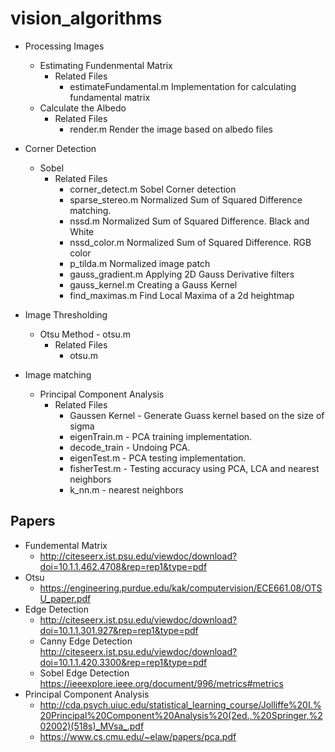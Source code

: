# vision_algorithms

- Processing Images
  * Estimating Fundenmental Matrix
    + Related Files 
      - estimateFundamental.m  Implementation for calculating fundamental matrix
  * Calculate the Albedo
    + Related Files 
      - render.m  Render the image based on albedo files

- Corner Detection 
  * Sobel 
    + Related Files
       - corner_detect.m  Sobel Corner detection
       - sparse_stereo.m  Normalized Sum of Squared Difference matching.
       - nssd.m Normalized  Sum of Squared Difference. Black and White
       - nssd_color.m  Normalized Sum of Squared Difference. RGB color
       - p_tilda.m  Normalized image patch
       - gauss_gradient.m  Applying 2D Gauss Derivative filters 
       - gauss_kernel.m  Creating a Gauss Kernel
       - find_maximas.m  Find Local Maxima of a 2d heightmap

- Image Thresholding
  * Otsu Method - otsu.m
    + Related Files
      - otsu.m

- Image matching
  * Principal Component Analysis
    + Related Files
      - Gaussen Kernel  -  Generate Guass kernel based on the size of sigma
      - eigenTrain.m  -  PCA training implementation.
      - decode_train -  Undoing PCA.
      - eigenTest.m  - PCA testing implementation.
      - fisherTest.m -  Testing accuracy using PCA, LCA and nearest neighbors
      - k_nn.m  - nearest neighbors
      
      
## Papers
* Fundemental Matrix
  - http://citeseerx.ist.psu.edu/viewdoc/download?doi=10.1.1.462.4708&rep=rep1&type=pdf
* Otsu
  - https://engineering.purdue.edu/kak/computervision/ECE661.08/OTSU_paper.pdf
* Edge Detection
  - http://citeseerx.ist.psu.edu/viewdoc/download?doi=10.1.1.301.927&rep=rep1&type=pdf
  - Canny Edge Detection http://citeseerx.ist.psu.edu/viewdoc/download?doi=10.1.1.420.3300&rep=rep1&type=pdf
  - Sobel Edge Detection https://ieeexplore.ieee.org/document/996/metrics#metrics
* Principal Component Analysis
  - http://cda.psych.uiuc.edu/statistical_learning_course/Jolliffe%20I.%20Principal%20Component%20Analysis%20(2ed.,%20Springer,%202002)(518s)_MVsa_.pdf
  - https://www.cs.cmu.edu/~elaw/papers/pca.pdf
